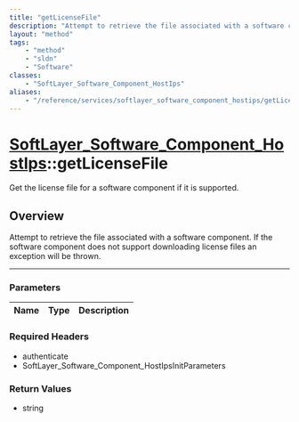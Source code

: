 ```yaml
---
title: "getLicenseFile"
description: "Attempt to retrieve the file associated with a software component.  If the software component does not support downloadi... "
layout: "method"
tags:
    - "method"
    - "sldn"
    - "Software"
classes:
    - "SoftLayer_Software_Component_HostIps"
aliases:
    - "/reference/services/softlayer_software_component_hostips/getLicenseFile"
---
```

# [SoftLayer_Software_Component_HostIps](/reference/services/SoftLayer_Software_Component_HostIps)::getLicenseFile

Get the license file for a software component if it is supported.


## Overview 
Attempt to retrieve the file associated with a software component.  If the software component does not support downloading license files an exception will be thrown. 

-----

### Parameters 
|Name | Type | Description |
| --- | --- | --- |


### Required Headers
* authenticate
* SoftLayer_Software_Component_HostIpsInitParameters


### Return Values
* string




